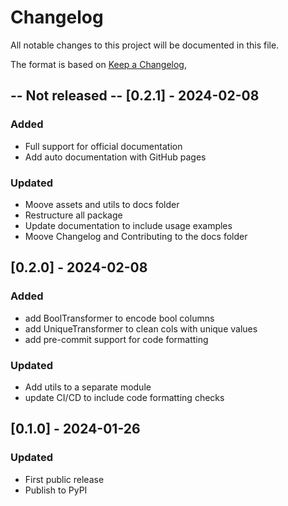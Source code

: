 # Changelog

All notable changes to this project will be documented in this file.

The format is based on [Keep a Changelog](https://keepachangelog.com/en/1.0.0/),


## -- Not released -- [0.2.1] - 2024-02-08

### Added
- Full support for official documentation
- Add auto documentation with GitHub pages

### Updated
- Moove assets and utils to docs folder
- Restructure all package
- Update documentation to include usage examples
- Moove Changelog and Contributing to the docs folder

## [0.2.0] - 2024-02-08

### Added
- add BoolTransformer  to encode bool columns
- add UniqueTransformer to clean cols with unique values
- add pre-commit support for code formatting

### Updated

- Add utils to a separate module
- update CI/CD to include code formatting checks



## [0.1.0] - 2024-01-26

### Updated

- First public release
- Publish to PyPI
